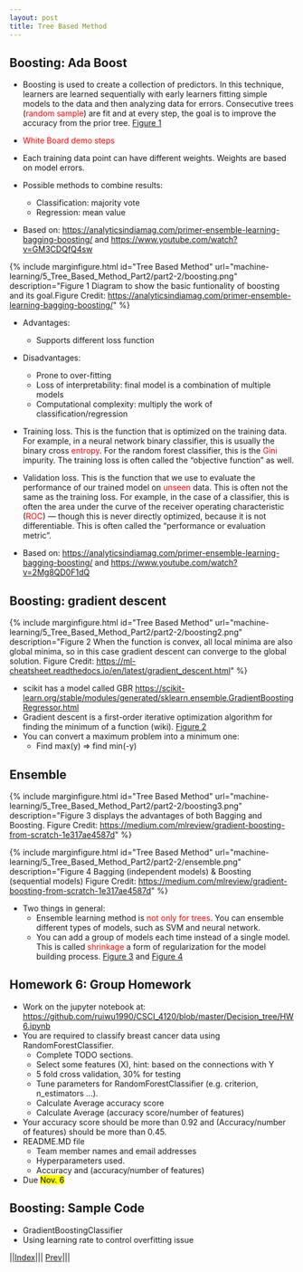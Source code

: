 ```yaml
---
layout: post
title: Tree Based Method
---
```


## Boosting: Ada Boost

* Boosting is used to create a collection of predictors. In this technique, learners are learned sequentially with early learners fitting simple models to the data and then analyzing data for errors. Consecutive trees (<font color=red>random sample</font>) are fit and at every step, the goal is to improve the accuracy from the prior tree. [Figure 1](#figure1)
* <font color=red>White Board demo steps</font>
* Each training data point can have different weights. Weights are based on model errors.
* Possible methods to combine results:
  * Classification: majority vote
  * Regression: mean value

* Based on: <https://analyticsindiamag.com/primer-ensemble-learning-bagging-boosting/> and <https://www.youtube.com/watch?v=GM3CDQfQ4sw>

{% include marginfigure.html id="Tree Based Method" url="machine-learning/5_Tree_Based_Method_Part2/part2-2/boosting.png" description="<a name='figure1'>Figure 1</a> Diagram to show the basic funtionality of boosting and its goal.Figure Credit: <https://analyticsindiamag.com/primer-ensemble-learning-bagging-boosting/>" %}

* Advantages:
  * Supports different loss function

* Disadvantages:
  * Prone to over-fitting
  * Loss of interpretability: final model is a combination of multiple models
  * Computational complexity: multiply the work of classification/regression

* Training loss. This is the function that is optimized on the training data. For example, in a neural network binary classifier, this is usually the binary cross <font color=red>entropy</font>. For the random forest classifier, this is the <font color=red>Gini</font> impurity. The training loss is often called the “objective function” as well.
* Validation loss. This is the function that we use to evaluate the performance of our trained model on <font color=red>unseen</font> data. This is often not the same as the training loss. For example, in the case of a classifier, this is often the area under the curve of the receiver operating characteristic (<font color=red>ROC</font>) — though this is never directly optimized, because it is not differentiable. This is often called the “performance or evaluation metric”.



* Based on: <https://analyticsindiamag.com/primer-ensemble-learning-bagging-boosting/> and <https://www.youtube.com/watch?v=2Mg8QD0F1dQ>

## Boosting: gradient descent

{% include marginfigure.html id="Tree Based Method" url="machine-learning/5_Tree_Based_Method_Part2/part2-2/boosting2.png" description="<a name='figure2'>Figure 2</a> When the function is convex, all local minima are also global minima, so in this case gradient descent can converge to the global solution. Figure Credit: <https://ml-cheatsheet.readthedocs.io/en/latest/gradient_descent.html>" %}

* scikit has a model called GBR <https://scikit-learn.org/stable/modules/generated/sklearn.ensemble.GradientBoostingRegressor.html>
* Gradient descent is a first-order iterative optimization algorithm for finding the minimum of a function (wiki). [Figure 2](#figure2)
* You can convert a maximum problem into a minimum one:
  * Find max(y) => find min(-y)


## Ensemble

{% include marginfigure.html id="Tree Based Method" url="machine-learning/5_Tree_Based_Method_Part2/part2-2/boosting3.png" description="<a name='figure3'>Figure 3</a> displays the advantages of both Bagging and Boosting. Figure Credit: <https://medium.com/mlreview/gradient-boosting-from-scratch-1e317ae4587d>" %}

{% include marginfigure.html id="Tree Based Method" url="machine-learning/5_Tree_Based_Method_Part2/part2-2/ensemble.png" description="<a name='figure4'>Figure 4</a> Bagging (independent models) & Boosting (sequential models) Figure Credit: <https://medium.com/mlreview/gradient-boosting-from-scratch-1e317ae4587d>" %}

* Two things in general:
  * Ensemble learning method is <font color=red>not only for trees</font>. You can ensemble different types of models, such as SVM and neural network.
  * You can add a group of models each time instead of a single model. This is called <font color=red>shrinkage</font> a form of regularization for the model building process. [Figure 3](#figure3) and [Figure 4](#figure4)

## Homework 6: Group Homework
* Work on the jupyter notebook at: <https://github.com/ruiwu1990/CSCI_4120/blob/master/Decision_tree/HW6.ipynb>
* You are required to classify breast cancer data using RandomForestClassifier.
  * Complete TODO sections.
  * Select some features (X), hint: based on the connections with Y
  * 5 fold cross validation, 30% for testing
  * Tune parameters for RandomForestClassifier (e.g. criterion, n_estimators …).
  * Calculate Average accuracy score
  * Calculate Average (accuracy score/number of features)
* Your accuracy score should be more than 0.92 and (Accuracy/number of features) should be more than 0.45.
* README.MD file
  * Team member names and email addresses
  * Hyperparameters used.
  * Accuracy and (accuracy/number of features)
* Due <mark>Nov. 6</mark>

## Boosting: Sample Code
* GradientBoostingClassifier
* Using learning rate to control overfitting issue 


||[Index](../../../)||| [Prev](../)|||
